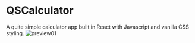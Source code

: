# QSCalculator
A quite simple calculator app built in React with Javascript and vanilla CSS styling.
![preview01](https://user-images.githubusercontent.com/85081855/155862763-bba75b0c-4ec1-4fff-957e-3483980d139f.png)
